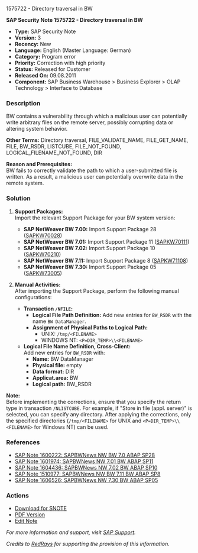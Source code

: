 1575722 - Directory traversal in BW

**SAP Security Note 1575722 - Directory traversal in BW**

- **Type:** SAP Security Note
- **Version:** 3
- **Recency:** New
- **Language:** English (Master Language: German)
- **Category:** Program error
- **Priority:** Correction with high priority
- **Status:** Released for Customer
- **Released On:** 09.08.2011
- **Component:** SAP Business Warehouse > Business Explorer > OLAP Technology > Interface to Database

### Description

BW contains a vulnerability through which a malicious user can potentially write arbitrary files on the remote server, possibly corrupting data or altering system behavior.

**Other Terms:** Directory traversal, FILE_VALIDATE_NAME, FILE_GET_NAME, FILE, BW_RSDR, LISTCUBE, FILE_NOT_FOUND, LOGICAL_FILENAME_NOT_FOUND, DIR

**Reason and Prerequisites:**  
BW fails to correctly validate the path to which a user-submitted file is written. As a result, a malicious user can potentially overwrite data in the remote system.

### Solution

1. **Support Packages:**  
   Import the relevant Support Package for your BW system version:
   - **SAP NetWeaver BW 7.00:** Import Support Package 28 ([SAPKW70028](https://me.sap.com/supportpackage/SAPKW70028))
   - **SAP NetWeaver BW 7.01:** Import Support Package 11 ([SAPKW70111](https://me.sap.com/supportpackage/SAPKW70111))
   - **SAP NetWeaver BW 7.02:** Import Support Package 10 ([SAPKW70210](https://me.sap.com/supportpackage/SAPKW70210))
   - **SAP NetWeaver BW 7.11:** Import Support Package 8 ([SAPKW71108](https://me.sap.com/supportpackage/SAPKW71108))
   - **SAP NetWeaver BW 7.30:** Import Support Package 05 ([SAPKW73005](https://me.sap.com/supportpackage/SAPKW73005))

2. **Manual Activities:**  
   After importing the Support Package, perform the following manual configurations:
   - **Transaction `/NFILE`:**
     - **Logical File Path Definition:** Add new entries for `BW_RSDR` with the name `BW DataManager`.
     - **Assignment of Physical Paths to Logical Path:**  
       - UNIX: `/tmp/<FILENAME>`
       - WINDOWS NT: `<P=DIR_TEMP>\\<FILENAME>`
   - **Logical File Name Definition, Cross-Client:**  
     Add new entries for `BW_RSDR` with:
     - **Name:** BW DataManager
     - **Physical file:** empty
     - **Data format:** DIR
     - **Applicat.area:** BW
     - **Logical path:** BW_RSDR

**Note:**  
Before implementing the corrections, ensure that you specify the return type in transaction `/NLISTCUBE`. For example, if "Store in file (appl. server)" is selected, you can specify any directory. After applying the corrections, only the specified directories (`/tmp/<FILENAME>` for UNIX and `<P=DIR_TEMP>\\<FILENAME>` for Windows NT) can be used.

### References

- [SAP Note 1600222: SAPBWNews NW BW 7.0 ABAP SP28](https://me.sap.com/notes/1600222)
- [SAP Note 1601974: SAPBWNews NW 7.01 BW ABAP SP11](https://me.sap.com/notes/1601974)
- [SAP Note 1604436: SAPBWNews NW 7.02 BW ABAP SP10](https://me.sap.com/notes/1604436)
- [SAP Note 1510977: SAPBWNews NW BW 7.11 BW ABAP SP8](https://me.sap.com/notes/1510977)
- [SAP Note 1606526: SAPBWNews NW 7.30 BW ABAP SP05](https://me.sap.com/notes/1606526)

### Actions

- [Download for SNOTE](https://notesdownloads.sap.com/note/0040000009349092017)
- [PDF Version](https://userapps.support.sap.com/sap/support/sfm/notes/print/0001575722?language=en-US&token=CC0BA9B7023B73BA964544D1FE8D1445)
- [Edit Note](https://me.sap.com/support/notes/edit/0001575722)

*For more information and support, visit [SAP Support](https://me.sap.com/).*

*Credits to [RedRays](https://redrays.io) for supporting the provision of this information.*